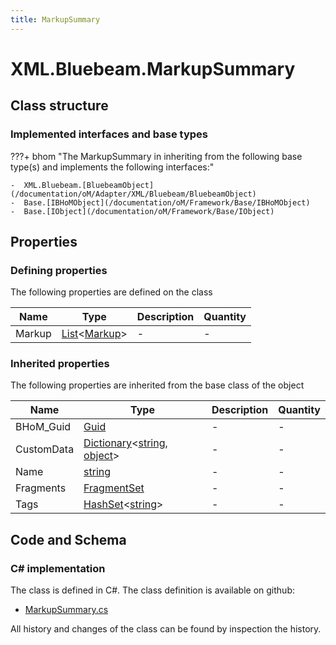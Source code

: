 ```yaml
---
title: MarkupSummary
---
```


# XML.Bluebeam.MarkupSummary



## Class structure

### Implemented interfaces and base types

???+ bhom "The MarkupSummary in inheriting from the following base type(s) and implements the following interfaces:"

    -  XML.Bluebeam.[BluebeamObject](/documentation/oM/Adapter/XML/Bluebeam/BluebeamObject)
    -  Base.[IBHoMObject](/documentation/oM/Framework/Base/IBHoMObject)
    -  Base.[IObject](/documentation/oM/Framework/Base/IObject)


## Properties



### Defining properties

The following properties are defined on the class

| Name             | Type             | Description      | Quantity         |
|------------------|------------------|------------------|------------------|
| Markup | [List](https://learn.microsoft.com/en-us/dotnet/api/System.Collections.Generic.List-1?view=netstandard-2.0)&lt;[Markup](/documentation/oM/Adapter/XML/Bluebeam/Markup)&gt; | - | - |


### Inherited properties
The following properties are inherited from the base class of the object

| Name             | Type             | Description      | Quantity         |
|------------------|------------------|------------------|------------------|
| BHoM_Guid | [Guid](https://learn.microsoft.com/en-us/dotnet/api/System.Guid?view=netstandard-2.0) | - | - |
| CustomData | [Dictionary](https://learn.microsoft.com/en-us/dotnet/api/System.Collections.Generic.Dictionary-2?view=netstandard-2.0)&lt;[string](https://learn.microsoft.com/en-us/dotnet/api/System.String?view=netstandard-2.0), [object](https://learn.microsoft.com/en-us/dotnet/api/System.Object?view=netstandard-2.0)&gt; | - | - |
| Name | [string](https://learn.microsoft.com/en-us/dotnet/api/System.String?view=netstandard-2.0) | - | - |
| Fragments | [FragmentSet](/documentation/oM/Framework/Base/FragmentSet) | - | - |
| Tags | [HashSet](https://learn.microsoft.com/en-us/dotnet/api/System.Collections.Generic.HashSet-1?view=netstandard-2.0)&lt;[string](https://learn.microsoft.com/en-us/dotnet/api/System.String?view=netstandard-2.0)&gt; | - | - |


## Code and Schema

### C# implementation

The class is defined in C#. The class definition is available on github:

- [MarkupSummary.cs](https://github.com/BHoM/XML_Toolkit/blob/develop/XML_oM/Bluebeam\MarkupSummary.cs)

All history and changes of the class can be found by inspection the history.
